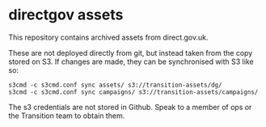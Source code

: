 directgov assets
================

This repository contains archived assets from direct.gov.uk. 

These are not deployed directly from git, but instead taken from the copy 
stored on S3. If changes are made, they can be synchronised with S3 like so:

    s3cmd -c s3cmd.conf sync assets/ s3://transition-assets/dg/
    s3cmd -c s3cmd.conf sync campaigns/ s3://transition-assets/campaigns/

The s3 credentials are not stored in Github. Speak to a member of
ops or the Transition team to obtain them.
